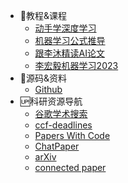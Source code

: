 * :100:教程&课程
  * [动手学深度学习](https://space.bilibili.com/1567748478/channel/seriesdetail?sid=358497)
  * [机器学习公式推导](https://www.bilibili.com/video/BV1aE411o7qd/?spm_id_from=333.999.top_right_bar_window_default_collection.content.click&vd_source=6648f28bd4ed315352ef1ca819bc8e55)
  * [跟李沐精读AI论文](https://github.com/mli/paper-reading)
  * [李宏毅机器学习2023](https://www.bilibili.com/video/BV1NX4y1r7nP/?spm_id_from=333.337.search-card.all.click&vd_source=6648f28bd4ed315352ef1ca819bc8e55)
* :construction_worker:源码&资料
  * [Github](https://github.com/)
* :up:科研资源导航
  * [谷歌学术搜索](https://scholar.chongbuluo.com/)
  * [ccf-deadlines](https://ccfddl.github.io/)
  * [Papers With Code](https://paperswithcode.com/)
  * [ChatPaper ](https://chatwithpaper.org/)
  * [arXiv](https://arxiv.org/)
  * [connected paper](https://www.connectedpapers.com/)